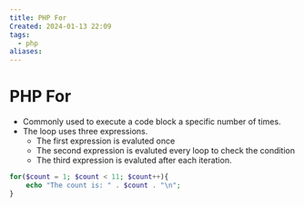 ```yaml
---
title: PHP For
Created: 2024-01-13 22:09
tags:
  - php
aliases:
---
```

# PHP For
- Commonly used to execute a code block a specific number of times.
- The loop uses three expressions.
	- The first expression is evaluted once
	- The second expression is evaluted every loop to check the condition
	- The third expression is evaluted after each iteration.

```PHP
for($count = 1; $count < 11; $count++){
	echo "The count is: " . $count . "\n";
}
```





